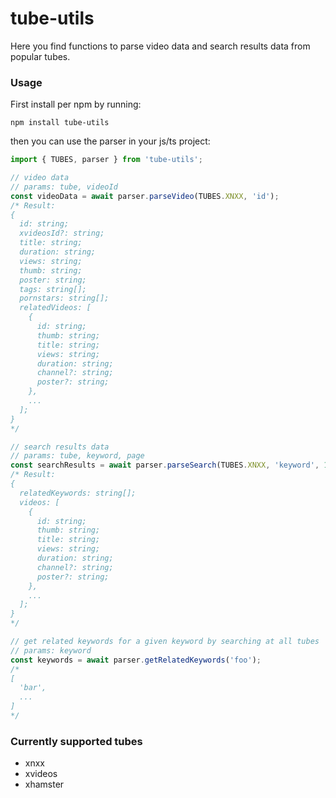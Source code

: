 # tube-utils

Here you find functions to parse video data and search results data from popular tubes.

### Usage

First install per npm by running:

```
npm install tube-utils
```

then you can use the parser in your js/ts project:

```ts
import { TUBES, parser } from 'tube-utils';

// video data
// params: tube, videoId
const videoData = await parser.parseVideo(TUBES.XNXX, 'id');
/* Result:
{
  id: string;
  xvideosId?: string;
  title: string;
  duration: string;
  views: string;
  thumb: string;
  poster: string;
  tags: string[];
  pornstars: string[];
  relatedVideos: [
    {
      id: string;
      thumb: string;
      title: string;
      views: string;
      duration: string;
      channel?: string;
      poster?: string;
    },
    ...
  ];
}
*/

// search results data
// params: tube, keyword, page
const searchResults = await parser.parseSearch(TUBES.XNXX, 'keyword', 1);
/* Result:
{
  relatedKeywords: string[];
  videos: [
    {
      id: string;
      thumb: string;
      title: string;
      views: string;
      duration: string;
      channel?: string;
      poster?: string;
    },
    ...
  ];
}
*/

// get related keywords for a given keyword by searching at all tubes
// params: keyword
const keywords = await parser.getRelatedKeywords('foo');
/*
[
  'bar',
  ...
]
*/
```

### Currently supported tubes

- xnxx
- xvideos
- xhamster
